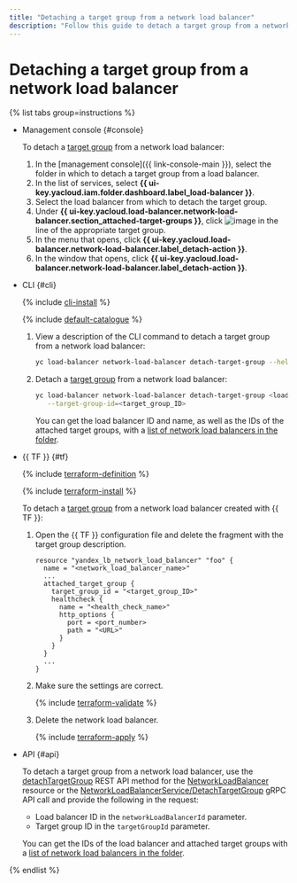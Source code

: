 ```yaml
---
title: "Detaching a target group from a network load balancer"
description: "Follow this guide to detach a target group from a network load balancer."
---
```


# Detaching a target group from a network load balancer

{% list tabs group=instructions %}

- Management console {#console}

   To detach a [target group](../concepts/target-resources.md) from a network load balancer:
   1. In the [management console]({{ link-console-main }}), select the folder in which to detach a target group from a load balancer.
   1. In the list of services, select **{{ ui-key.yacloud.iam.folder.dashboard.label_load-balancer }}**.
   1. Select the load balancer from which to detach the target group.
   1. Under **{{ ui-key.yacloud.load-balancer.network-load-balancer.section_attached-target-groups }}**, click ![image](../../_assets/console-icons/ellipsis.svg) in the line of the appropriate target group.
   1. In the menu that opens, click **{{ ui-key.yacloud.load-balancer.network-load-balancer.label_detach-action }}**.
   1. In the window that opens, click **{{ ui-key.yacloud.load-balancer.network-load-balancer.label_detach-action }}**.

- CLI {#cli}

   {% include [cli-install](../../_includes/cli-install.md) %}

   {% include [default-catalogue](../../_includes/default-catalogue.md) %}

   1. View a description of the CLI command to detach a target group from a network load balancer:

      ```bash
      yc load-balancer network-load-balancer detach-target-group --help
      ```

   1. Detach a [target group](../concepts/target-resources.md) from a network load balancer:

      ```bash
      yc load-balancer network-load-balancer detach-target-group <load_balancer_name_or_ID> \
         --target-group-id=<target_group_ID>
      ```

      You can get the load balancer ID and name, as well as the IDs of the attached target groups, with a [list of network load balancers in the folder](load-balancer-list.md#list).

- {{ TF }} {#tf}

   {% include [terraform-definition](../../_tutorials/terraform-definition.md) %}

   {% include [terraform-install](../../_includes/terraform-install.md) %}

   To detach a [target group](../concepts/target-resources.md) from a network load balancer created with {{ TF }}:
   1. Open the {{ TF }} configuration file and delete the fragment with the target group description.

      ```hcl
      resource "yandex_lb_network_load_balancer" "foo" {
        name = "<network_load_balancer_name>"
        ...
        attached_target_group {
          target_group_id = "<target_group_ID>"
          healthcheck {
            name = "<health_check_name>"
            http_options {
              port = <port_number>
              path = "<URL>"
            }
          }
        }
        ...
      }
      ```

   1. Make sure the settings are correct.

      {% include [terraform-validate](../../_includes/mdb/terraform/validate.md) %}

   1. Delete the network load balancer.

      {% include [terraform-apply](../../_includes/mdb/terraform/apply.md) %}

- API {#api}

   To detach a target group from a network load balancer, use the [detachTargetGroup](../api-ref/NetworkLoadBalancer/detachTargetGroup.md) REST API method for the [NetworkLoadBalancer](../api-ref/NetworkLoadBalancer/index.md) resource or the [NetworkLoadBalancerService/DetachTargetGroup](../api-ref/grpc/network_load_balancer_service.md#DetachTargetGroup) gRPC API call and provide the following in the request:

   * Load balancer ID in the `networkLoadBalancerId` parameter.
   * Target group ID in the `targetGroupId` parameter.

   You can get the IDs of the load balancer and attached target groups with a [list of network load balancers in the folder](load-balancer-list.md#list).

{% endlist %}
